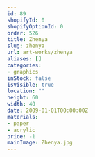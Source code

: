 ```yaml
---
id: 89
shopifyId: 0
shopifyOptionId: 0
order: 526
title: Zhenya
slug: zhenya
url: art-works/zhenya
aliases: []
categories:
- graphics
inStock: false
isVisible: true
location: ""
height: 60
width: 40
date: 2009-01-01T00:00:00Z
materials:
- paper
- acrylic
price: -1
mainImage: Zhenya.jpg
---
```

